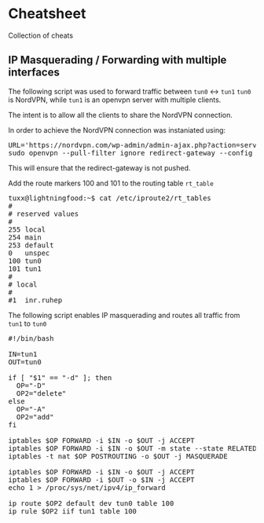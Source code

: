 # Cheatsheet
Collection of cheats

## IP Masquerading / Forwarding with multiple interfaces

The following script was used to forward traffic between <code>tun0</code> <-> <code>tun1</code>
<code>tun0</code> is NordVPN, while <code>tun1</code> is an openvpn server with multiple clients.

The intent is to allow all the clients to share the NordVPN connection.

In order to achieve the NordVPN connection was instaniated using:

<pre>
URL='https://nordvpn.com/wp-admin/admin-ajax.php?action=servers_recommendations&filters={%22country_id%22:228}' | jq -r '.[0].hostname'
sudo openvpn --pull-filter ignore redirect-gateway --config "$(wget -qO - $URL).udp.ovpn"
</pre>

This will ensure that the redirect-gateway is not pushed.

Add the route markers 100 and 101 to the routing table <code>rt_table</code>

<pre>
tuxx@lightningfood:~$ cat /etc/iproute2/rt_tables
#
# reserved values
#
255	local
254	main
253	default
0	unspec
100	tun0
101	tun1
#
# local
#
#1	inr.ruhep
</pre>

The following script enables IP masquerading and routes all traffic from <code>tun1</code> to <code>tun0</code>

<pre>
#!/bin/bash

IN=tun1
OUT=tun0

if [ "$1" == "-d" ]; then
  OP="-D"
  OP2="delete"
else
  OP="-A"
  OP2="add"
fi

iptables $OP FORWARD -i $IN -o $OUT -j ACCEPT
iptables $OP FORWARD -i $IN -o $OUT -m state --state RELATED,ESTABLISHED -j ACCEPT
iptables -t nat $OP POSTROUTING -o $OUT -j MASQUERADE

iptables $OP FORWARD -i $IN -o $OUT -j ACCEPT
iptables $OP FORWARD -i $OUT -o $IN -j ACCEPT
echo 1 > /proc/sys/net/ipv4/ip_forward

ip route $OP2 default dev tun0 table 100
ip rule $OP2 iif tun1 table 100
</pre>
